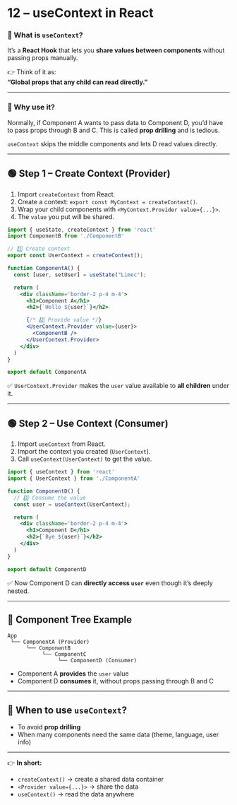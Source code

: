 # 12 – useContext in React

### 🔹 What is `useContext`?
It’s a **React Hook** that lets you **share values between components** without passing props manually.  

👉 Think of it as:  
**“Global props that any child can read directly.”**

---

### 🔹 Why use it?
Normally, if Component A wants to pass data to Component D, you’d have to pass props through B and C. This is called **prop drilling** and is tedious.  

`useContext` skips the middle components and lets D read values directly.

---

## 🟢 Step 1 – Create Context (Provider)

1. Import `createContext` from React.  
2. Create a context: `export const MyContext = createContext()`.  
3. Wrap your child components with `<MyContext.Provider value={...}>`.  
4. The `value` you put will be shared.

```jsx
import { useState, createContext } from 'react'
import ComponentB from './ComponentB'

// 1️⃣ Create context
export const UserContext = createContext();

function ComponentA() {
  const [user, setUser] = useState("Limec");

  return (
    <div className='border-2 p-4 m-4'>
      <h1>Component A</h1>
      <h2>{`Hello ${user}`}</h2>

      {/* 2️⃣ Provide value */}
      <UserContext.Provider value={user}>
        <ComponentB />
      </UserContext.Provider>
    </div>
  )
}

export default ComponentA
```

✅ `UserContext.Provider` makes the `user` value available to **all children** under it.

---

## 🟢 Step 2 – Use Context (Consumer)

1. Import `useContext` from React.  
2. Import the context you created (`UserContext`).  
3. Call `useContext(UserContext)` to get the value.  

```jsx
import { useContext } from 'react'
import { UserContext } from './ComponentA'

function ComponentD() {
  // 3️⃣ Consume the value
  const user = useContext(UserContext);

  return (
    <div className='border-2 p-4 m-4'>
      <h1>Component D</h1>
      <h2>{`Bye ${user}`}</h2>
    </div>
  )
}

export default ComponentD
```

✅ Now Component D can **directly access `user`** even though it’s deeply nested.

---

## 🔹 Component Tree Example
```
App
 └── ComponentA (Provider)
      └── ComponentB
           └── ComponentC
                └── ComponentD (Consumer)
```

- Component A **provides** the `user` value  
- Component D **consumes** it, without props passing through B and C  

---

## 🔹 When to use `useContext`?
- To avoid **prop drilling**  
- When many components need the same data (theme, language, user info)  

---

👉 **In short:**  
- `createContext()` → create a shared data container  
- `<Provider value={...}>` → share the data  
- `useContext()` → read the data anywhere  
